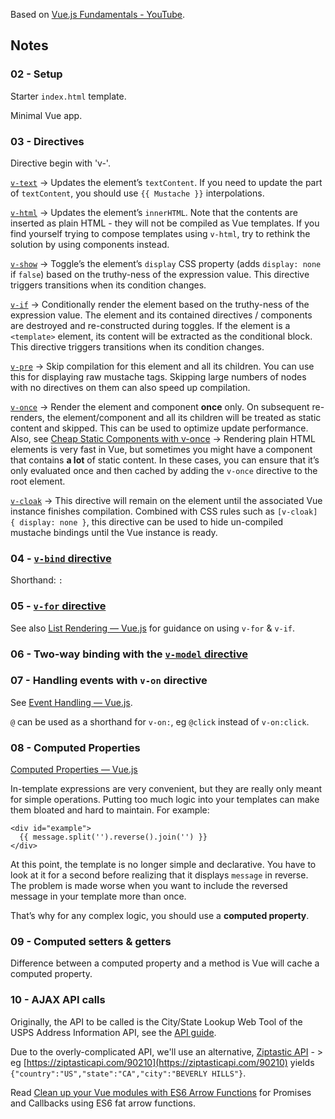 Based on [Vue.js Fundamentals - YouTube](https://www.youtube.com/playlist?list=PLwAKR305CRO_1yAao-8aZiQnBqJeyng4O).

## Notes

### 02 - Setup

Starter `index.html` template.

Minimal Vue app.

### 03 - Directives

Directive begin with 'v-'.

[`v-text`](https://vuejs.org/v2/api/#v-text) -> Updates the element’s `textContent`. If you need to update the part of `textContent`, you should use `{{ Mustache }}` interpolations.

[`v-html`](https://vuejs.org/v2/api/#v-html) -> Updates the element’s `innerHTML`. Note that the contents are inserted as plain HTML - they will not be compiled as Vue templates. If you find yourself trying to compose templates using `v-html`, try to rethink the solution by using components instead.

[`v-show`](https://vuejs.org/v2/api/#v-show) -> Toggle’s the element’s `display` CSS property (adds `display: none` if `false`) based on the truthy-ness of the expression value. This directive triggers transitions when its condition changes.

[`v-if`](https://vuejs.org/v2/api/#v-if) -> Conditionally render the element based on the truthy-ness of the expression value. The element and its contained directives / components are destroyed and re-constructed during toggles. If the element is a `<template>` element, its content will be extracted as the conditional block. This directive triggers transitions when its condition changes.

[`v-pre`](https://vuejs.org/v2/api/#v-pre) -> Skip compilation for this element and all its children. You can use this for displaying raw mustache tags. Skipping large numbers of nodes with no directives on them can also speed up compilation.

[`v-once`](https://vuejs.org/v2/api/#v-once) -> Render the element and component __once__ only. On subsequent re-renders, the element/component and all its children will be treated as static content and skipped. This can be used to optimize update performance. Also, see [Cheap Static Components with v-once](https://vuejs.org/v2/guide/components.html#Cheap-Static-Components-with-v-once) -> Rendering plain HTML elements is very fast in Vue, but sometimes you might have a component that contains __a lot__ of static content. In these cases, you can ensure that it’s only evaluated once and then cached by adding the `v-once` directive to the root element.

[`v-cloak`](https://vuejs.org/v2/api/#v-cloak) -> This directive will remain on the element until the associated Vue instance finishes compilation. Combined with CSS rules such as `[v-cloak] { display: none }`, this directive can be used to hide un-compiled mustache bindings until the Vue instance is ready.

### 04 - [`v-bind` directive](https://vuejs.org/v2/api/#v-bind)

Shorthand: `:`

### 05 - [`v-for` directive](https://vuejs.org/v2/api/#v-for)

See also [List Rendering — Vue.js](https://vuejs.org/v2/guide/list.html) for guidance on using `v-for` & `v-if`.

### 06 - Two-way binding with the [`v-model` directive](https://vuejs.org/v2/guide/forms.html)

### 07 - Handling events with `v-on` directive

See [Event Handling — Vue.js](https://vuejs.org/v2/guide/events.html).

`@` can be used as a shorthand for `v-on:`, eg `@click` instead of `v-on:click`.

### 08 - Computed Properties

[Computed Properties — Vue.js](https://vuejs.org/v2/guide/computed.html)

In-template expressions are very convenient, but they are really only meant for simple operations. Putting too much logic into your templates can make them bloated and hard to maintain. For example:

    <div id="example">
      {{ message.split('').reverse().join('') }}
    </div>

At this point, the template is no longer simple and declarative. You have to look at it for a second before realizing that it displays `message` in reverse. The problem is made worse when you want to include the reversed message in your template more than once.

That’s why for any complex logic, you should use a __computed property__.

### 09 - Computed setters & getters

Difference between a computed property and a method is Vue will cache a computed property.

### 10 - AJAX API calls

Originally, the API to be called is the City/State Lookup Web Tool of the USPS Address Information API, see the [API guide](https://www.usps.com/business/web-tools-apis/address-information-api.htm#_Toc410982991).

Due to the overly-complicated API, we'll use an alternative, [Ziptastic API](https://ziptasticapi.com/) - > eg [https://ziptasticapi.com/90210](https://ziptasticapi.com/90210) yields `{"country":"US","state":"CA","city":"BEVERLY HILLS"}`.

Read [Clean up your Vue modules with ES6 Arrow Functions](https://dotdev.co/clean-up-your-vue-modules-with-es6-arrow-functions-2ef65e348d41#.ar0zpivks) for Promises and Callbacks using ES6 fat arrow functions.
